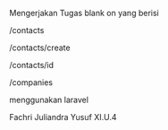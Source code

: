 Mengerjakan Tugas blank on
yang berisi

/contacts

/contacts/create

/contacts/id

/companies

menggunakan laravel

Fachri Juliandra Yusuf XI.U.4
